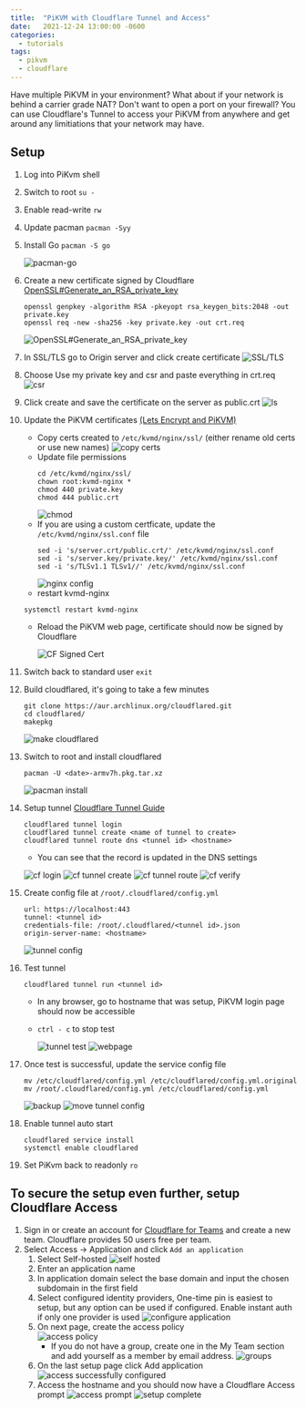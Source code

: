 ```yaml
---
title:  "PiKVM with Cloudflare Tunnel and Access"
date:   2021-12-24 13:00:00 -0600
categories:
  - tutorials
tags:
  - pikvm
  - cloudflare
---
```


Have multiple PiKVM in your environment?  What about if your network is behind a carrier grade NAT? Don't want to open a port on your firewall? You can use Cloudflare's Tunnel to access your PiKVM from anywhere and get around any limitiations that your network may have.

## Setup
1. Log into PiKvm shell
2. Switch to root `su -`
3. Enable read-write `rw`
4. Update pacman `pacman -Syy`
5. Install Go `pacman -S go`

    ![pacman-go](/assets/tutorials/pikvm-cloudflare/image15.png)

6. Create a new certificate signed by Cloudflare [OpenSSL#Generate_an_RSA_private_key](https://wiki.archlinux.org/title/OpenSSL#Generate_an_RSA_private_key)
    ```
    openssl genpkey -algorithm RSA -pkeyopt rsa_keygen_bits:2048 -out private.key
    openssl req -new -sha256 -key private.key -out crt.req
    ```
   ![OpenSSL#Generate_an_RSA_private_key](/assets/tutorials/pikvm-cloudflare/image20.png)

7. In SSL/TLS go to Origin server and click create certificate
     ![SSL/TLS](/assets/tutorials/pikvm-cloudflare/image26.png)
8. Choose Use my private key and csr and paste everything in crt.req
    ![csr](/assets/tutorials/pikvm-cloudflare/image6.png)
9. Click create and save the certificate on the server as public.crt
    ![ls](/assets/tutorials/pikvm-cloudflare/image11.png)
   
10. Update the PiKVM certificates [(Lets Encrypt and PiKVM)](https://github.com/pikvm/pikvm/issues/226#issuecomment-820549786)
    - Copy certs created to `/etc/kvmd/nginx/ssl/` (either rename old certs or use new names)
    ![copy certs](/assets/tutorials/pikvm-cloudflare/image27.png)
    - Update file permissions 
        ```
        cd /etc/kvmd/nginx/ssl/
        chown root:kvmd-nginx *
        chmod 440 private.key
        chmod 444 public.crt
        ```
        ![chmod](/assets/tutorials/pikvm-cloudflare/image29.png)
    - If you are using a custom certficate, update the `/etc/kvmd/nginx/ssl.conf` file
        ```
        sed -i 's/server.crt/public.crt/' /etc/kvmd/nginx/ssl.conf
        sed -i 's/server.key/private.key/' /etc/kvmd/nginx/ssl.conf
        sed -i 's/TLSv1.1 TLSv1//' /etc/kvmd/nginx/ssl.conf
        ```
        ![nginx config](/assets/tutorials/pikvm-cloudflare/image22.png)
    - restart kvmd-nginx 
    ```
    systemctl restart kvmd-nginx
    ```
    - Reload the PiKVM web page, certificate should now be signed by Cloudflare
    
        ![CF Signed Cert](/assets/tutorials/pikvm-cloudflare/image16.png)
11. Switch back to standard user `exit`
12. Build cloudflared, it's going to take a few minutes
    ```
    git clone https://aur.archlinux.org/cloudflared.git
    cd cloudflared/
    makepkg
    ```
    ![make cloudflared](/assets/tutorials/pikvm-cloudflare/image28.png)
13. Switch to root and install cloudflared 
    ```
    pacman -U <date>-armv7h.pkg.tar.xz
    ```
    ![pacman install](/assets/tutorials/pikvm-cloudflare/image19.png)
14. Setup tunnel [Cloudflare Tunnel Guide](https://developers.cloudflare.com/cloudflare-one/connections/connect-apps/install-and-setup/tunnel-guide)
    ```
    cloudflared tunnel login
    cloudflared tunnel create <name of tunnel to create>
    cloudflared tunnel route dns <tunnel id> <hostname>
    ```
    - You can see that the record is updated in the DNS settings

    ![cf login](/assets/tutorials/pikvm-cloudflare/image13.png)
    ![cf tunnel create](/assets/tutorials/pikvm-cloudflare/image8.png)
    ![cf tunnel route](/assets/tutorials/pikvm-cloudflare/image14.png)
    ![cf verify](/assets/tutorials/pikvm-cloudflare/image2.png)
15. Create config file at `/root/.cloudflared/config.yml`  
    ```
    url: https://localhost:443  
    tunnel: <tunnel id>  
    credentials-file: /root/.cloudflared/<tunnel id>.json  
    origin-server-name: <hostname>
    ```
    ![tunnel config](/assets/tutorials/pikvm-cloudflare/image17.png)
16. Test tunnel
    ```
    cloudflared tunnel run <tunnel id>
    ```
    - In any browser, go to hostname that was setup, PiKVM login page should now be accessible
    - `ctrl - c` to stop test

        ![tunnel test](/assets/tutorials/pikvm-cloudflare/image23.png)
        ![webpage](/assets/tutorials/pikvm-cloudflare/image1.png)
17. Once test is successful, update the service config file
    ```
    mv /etc/cloudflared/config.yml /etc/cloudflared/config.yml.original
    mv /root/.cloudflared/config.yml /etc/cloudflared/config.yml
    ```
    ![backup](/assets/tutorials/pikvm-cloudflare/image24.png)
    ![move tunnel config](/assets/tutorials/pikvm-cloudflare/image3.png)

18. Enable tunnel auto start 
    ```
    cloudflared service install
    systemctl enable cloudflared
    ```
19. Set PiKvm back to readonly `ro`

## To secure the setup even further, setup Cloudflare Access
1. Sign in or create an account for [Cloudflare for Teams](https://cloudflare.com/teams) and create a new team. Cloudflare provides 50 users free per team.
2. Select Access -> Application and click `Add an application`
    1. Select Self-hosted
        ![self hosted](/assets/tutorials/pikvm-cloudflare/image5.png)
    3. Enter an application name
    3. In application domain select the base domain and input the chosen subdomain in the first field
    4. Select configured identity providers, One-time pin is easiest to setup, but any option can be used if configured. Enable instant auth if only one provider is used
        ![configure application](/assets/tutorials/pikvm-cloudflare/image7.png)
    5. On next page, create the access policy  
            ![access policy](/assets/tutorials/pikvm-cloudflare/image18.png)
        - If you do not have a group, create one in the My Team section and add yourself as a member by email address.
            ![groups](/assets/tutorials/pikvm-cloudflare/image21.png)
    6. On the last setup page click Add application
        ![access successfully configured](/assets/tutorials/pikvm-cloudflare/image25.png)
    7. Access the hostname and you should now have a Cloudflare Access prompt
        ![access prompt](/assets/tutorials/pikvm-cloudflare/image4.png)
        ![setup complete](/assets/tutorials/pikvm-cloudflare/image9.png)